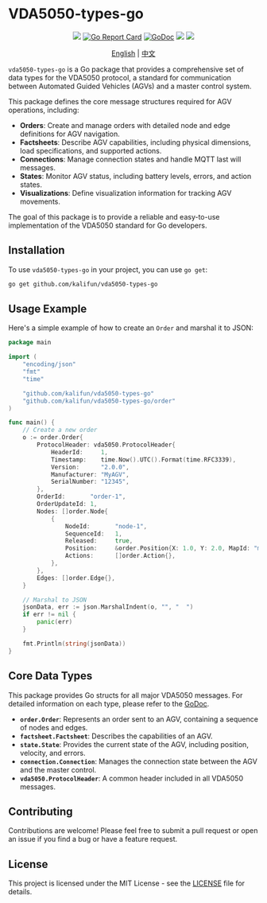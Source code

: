 # VDA5050-types-go

<div align="center">

[![](https://img.shields.io/github/v/tag/kalifun/vda5050-types-go)](https://github.com/kalifun/vda5050-types-go/tags)
[![Go Report Card](https://goreportcard.com/badge/github.com/kalifun/vda5050-types-go)](https://goreportcard.com/report/github.com/kalifun/vda5050-types-go)
[![GoDoc](https://godoc.org/github.com/kalifun/vda5050-types-go?status.svg)](https://godoc.org/github.com/kalifun/vda5050-types-go)
[![](https://img.shields.io/github/license/kalifun/vda5050-types-go)](https://github.com/kalifun/vda5050-types-go/blob/main/LICENSE)
[![](https://img.shields.io/github/last-commit/kalifun/vda5050-types-go)](https://github.com/kalifun/vda5050-types-go/commits/main)

[English](README.md) | [中文](README.zh.md)

</div>

`vda5050-types-go` is a Go package that provides a comprehensive set of data types for the VDA5050 protocol, a standard for communication between Automated Guided Vehicles (AGVs) and a master control system.

This package defines the core message structures required for AGV operations, including:

*   **Orders**: Create and manage orders with detailed node and edge definitions for AGV navigation.
*   **Factsheets**: Describe AGV capabilities, including physical dimensions, load specifications, and supported actions.
*   **Connections**: Manage connection states and handle MQTT last will messages.
*   **States**: Monitor AGV status, including battery levels, errors, and action states.
*   **Visualizations**: Define visualization information for tracking AGV movements.

The goal of this package is to provide a reliable and easy-to-use implementation of the VDA5050 standard for Go developers.



## Installation

To use `vda5050-types-go` in your project, you can use `go get`:

```bash
go get github.com/kalifun/vda5050-types-go
```


## Usage Example

Here's a simple example of how to create an `Order` and marshal it to JSON:

```go
package main

import (
	"encoding/json"
	"fmt"
	"time"

	"github.com/kalifun/vda5050-types-go"
	"github.com/kalifun/vda5050-types-go/order"
)

func main() {
	// Create a new order
	o := order.Order{
		ProtocolHeader: vda5050.ProtocolHeader{
			HeaderId:     1,
			Timestamp:    time.Now().UTC().Format(time.RFC3339),
			Version:      "2.0.0",
			Manufacturer: "MyAGV",
			SerialNumber: "12345",
		},
		OrderId:       "order-1",
		OrderUpdateId: 1,
		Nodes: []order.Node{
			{
				NodeId:       "node-1",
				SequenceId:   1,
				Released:     true,
				Position:     &order.Position{X: 1.0, Y: 2.0, MapId: "map-1"},
				Actions:      []order.Action{},
			},
		},
		Edges: []order.Edge{},
	}

	// Marshal to JSON
	jsonData, err := json.MarshalIndent(o, "", "  ")
	if err != nil {
		panic(err)
	}

	fmt.Println(string(jsonData))
}
```


## Core Data Types

This package provides Go structs for all major VDA5050 messages. For detailed information on each type, please refer to the [GoDoc](https://pkg.go.dev/github.com/kalifun/vda5050-types-go).

-   **`order.Order`**: Represents an order sent to an AGV, containing a sequence of nodes and edges.
-   **`factsheet.Factsheet`**: Describes the capabilities of an AGV.
-   **`state.State`**: Provides the current state of the AGV, including position, velocity, and errors.
-   **`connection.Connection`**: Manages the connection state between the AGV and the master control.
-   **`vda5050.ProtocolHeader`**: A common header included in all VDA5050 messages.


## Contributing

Contributions are welcome! Please feel free to submit a pull request or open an issue if you find a bug or have a feature request.


## License

This project is licensed under the MIT License - see the [LICENSE](LICENSE) file for details.
